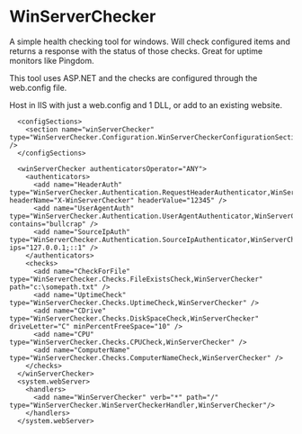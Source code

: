 # WinServerChecker
A simple health checking tool for windows. Will check configured items and returns a response with the status of those checks. Great for uptime monitors like Pingdom.

This tool uses ASP.NET and the checks are configured through the web.config file.

Host in IIS with just a web.config and 1 DLL, or add to an existing website.

```
  <configSections>
    <section name="winServerChecker" type="WinServerChecker.Configuration.WinServerCheckerConfigurationSection,WinServerChecker" />
  </configSections>

  <winServerChecker authenticatorsOperator="ANY">
    <authenticators>
      <add name="HeaderAuth" type="WinServerChecker.Authentication.RequestHeaderAuthenticator,WinServerChecker" headerName="X-WinServerChecker" headerValue="12345" />
      <add name="UserAgentAuth" type="WinServerChecker.Authentication.UserAgentAuthenticator,WinServerChecker" contains="bullcrap" />
      <add name="SourceIpAuth" type="WinServerChecker.Authentication.SourceIpAuthenticator,WinServerChecker" ips="127.0.0.1;::1" />
    </authenticators>
    <checks>
      <add name="CheckForFile" type="WinServerChecker.Checks.FileExistsCheck,WinServerChecker" path="c:\somepath.txt" />
      <add name="UptimeCheck" type="WinServerChecker.Checks.UptimeCheck,WinServerChecker" />
      <add name="CDrive" type="WinServerChecker.Checks.DiskSpaceCheck,WinServerChecker" driveLetter="C" minPercentFreeSpace="10" />
      <add name="CPU" type="WinServerChecker.Checks.CPUCheck,WinServerChecker" />
      <add name="ComputerName" type="WinServerChecker.Checks.ComputerNameCheck,WinServerChecker" />
    </checks>
  </winServerChecker>
  <system.webServer>
    <handlers>
      <add name="WinServerChecker" verb="*" path="/" type="WinServerChecker.WinServerCheckerHandler,WinServerChecker"/>
    </handlers>
  </system.webServer>
  ```